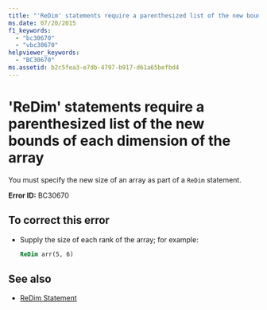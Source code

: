 ```yaml
---
title: "'ReDim' statements require a parenthesized list of the new bounds of each dimension of the array"
ms.date: 07/20/2015
f1_keywords: 
  - "bc30670"
  - "vbc30670"
helpviewer_keywords: 
  - "BC30670"
ms.assetid: b2c5fea3-e7db-4797-b917-d61a65befbd4
---
```

# 'ReDim' statements require a parenthesized list of the new bounds of each dimension of the array
You must specify the new size of an array as part of a `ReDim` statement.  
  
 **Error ID:** BC30670  
  
## To correct this error  
  
- Supply the size of each rank of the array; for example:  
  
    ```vb  
    ReDim arr(5, 6)  
    ```  
  
## See also

- [ReDim Statement](../language-reference/statements/redim-statement.md)
